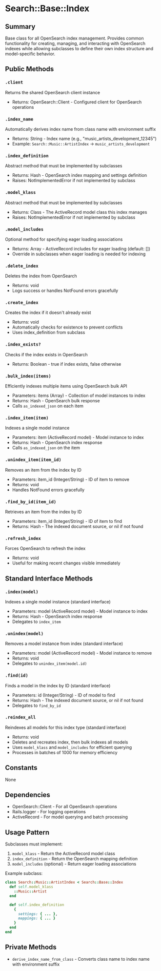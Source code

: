 # Search::Base::Index

## Summary
Base class for all OpenSearch index management. Provides common functionality for creating, managing, and interacting with OpenSearch indexes while allowing subclasses to define their own index structure and model-specific behavior.

## Public Methods

### `.client`
Returns the shared OpenSearch client instance
- Returns: OpenSearch::Client - Configured client for OpenSearch operations

### `.index_name`
Automatically derives index name from class name with environment suffix
- Returns: String - Index name (e.g., "music_artists_development_12345")
- Example: `Search::Music::ArtistIndex` → `music_artists_development`

### `.index_definition`
Abstract method that must be implemented by subclasses
- Returns: Hash - OpenSearch index mapping and settings definition
- Raises: NotImplementedError if not implemented by subclass

### `.model_klass`
Abstract method that must be implemented by subclasses
- Returns: Class - The ActiveRecord model class this index manages
- Raises: NotImplementedError if not implemented by subclass

### `.model_includes`
Optional method for specifying eager loading associations
- Returns: Array - ActiveRecord includes for eager loading (default: [])
- Override in subclasses when eager loading is needed for indexing

### `.delete_index`
Deletes the index from OpenSearch
- Returns: void
- Logs success or handles NotFound errors gracefully

### `.create_index`
Creates the index if it doesn't already exist
- Returns: void
- Automatically checks for existence to prevent conflicts
- Uses index_definition from subclass

### `.index_exists?`
Checks if the index exists in OpenSearch
- Returns: Boolean - true if index exists, false otherwise

### `.bulk_index(items)`
Efficiently indexes multiple items using OpenSearch bulk API
- Parameters: items (Array) - Collection of model instances to index
- Returns: Hash - OpenSearch bulk response
- Calls `as_indexed_json` on each item

### `.index_item(item)`
Indexes a single model instance
- Parameters: item (ActiveRecord model) - Model instance to index
- Returns: Hash - OpenSearch index response
- Calls `as_indexed_json` on the item

### `.unindex_item(item_id)`
Removes an item from the index by ID
- Parameters: item_id (Integer/String) - ID of item to remove
- Returns: void
- Handles NotFound errors gracefully

### `.find_by_id(item_id)`
Retrieves an item from the index by ID
- Parameters: item_id (Integer/String) - ID of item to find
- Returns: Hash - The indexed document source, or nil if not found

### `.refresh_index`
Forces OpenSearch to refresh the index
- Returns: void
- Useful for making recent changes visible immediately

## Standard Interface Methods

### `.index(model)`
Indexes a single model instance (standard interface)
- Parameters: model (ActiveRecord model) - Model instance to index
- Returns: Hash - OpenSearch index response
- Delegates to `index_item`

### `.unindex(model)`
Removes a model instance from index (standard interface)
- Parameters: model (ActiveRecord model) - Model instance to remove
- Returns: void
- Delegates to `unindex_item(model.id)`

### `.find(id)`
Finds a model in the index by ID (standard interface)
- Parameters: id (Integer/String) - ID of model to find
- Returns: Hash - The indexed document source, or nil if not found
- Delegates to `find_by_id`

### `.reindex_all`
Reindexes all models for this index type (standard interface)
- Returns: void
- Deletes and recreates index, then bulk indexes all models
- Uses `model_klass` and `model_includes` for efficient querying
- Processes in batches of 1000 for memory efficiency

## Constants
None

## Dependencies
- OpenSearch::Client - For all OpenSearch operations
- Rails.logger - For logging operations
- ActiveRecord - For model querying and batch processing

## Usage Pattern
Subclasses must implement:
1. `model_klass` - Return the ActiveRecord model class
2. `index_definition` - Return the OpenSearch mapping definition
3. `model_includes` (optional) - Return eager loading associations

Example subclass:
```ruby
class Search::Music::ArtistIndex < Search::Base::Index
  def self.model_klass
    ::Music::Artist
  end

  def self.index_definition
    {
      settings: { ... },
      mappings: { ... }
    }
  end
end
```

## Private Methods
- `derive_index_name_from_class` - Converts class name to index name with environment suffix 
